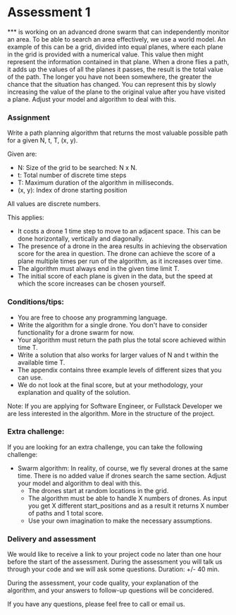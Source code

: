 # Assessment 1

*** is working on an advanced drone swarm that can independently monitor an area. To be able to search an area effectively, we use a world model. An example of this can be a grid, divided into equal planes, where each plane in the grid is provided with a numerical value. This value then might represent the information contained in that plane. When a drone flies a path, it adds up the values of all the planes it passes, the result is the total value of the path. The longer you have not been somewhere, the greater the chance that the situation has changed. You can represent this by slowly increasing the value of the plane to the original value after you have visited a plane. Adjust your model and algorithm to deal with this.

### Assignment

Write a path planning algorithm that returns the most valuable possible path for a given N, t, T, (x, y).

Given are:

- N: Size of the grid to be searched: N x N.
- t: Total number of discrete time steps
- T: Maximum duration of the algorithm in milliseconds.
- (x, y): Index of drone starting position

All values are discrete numbers.

This applies:

- It costs a drone 1 time step to move to an adjacent space. This can be done horizontally, vertically and diagonally.
- The presence of a drone in the area results in achieving the observation score for the area in question. The drone can achieve the score of a plane multiple times per run of the algorithm, as it increases over time.
- The algorithm must always end in the given time limit T.
- The initial score of each plane is given in the data, but the speed at which the score increases can be chosen yourself.

### Conditions/tips:

- You are free to choose any programming language.
- Write the algorithm for a single drone. You don't have to consider functionality for a drone swarm for now.
- Your algorithm must return the path plus the total score achieved within time T.
- Write a solution that also works for larger values of N and t within the available time T.
- The appendix contains three example levels of different sizes that you can use.
- We do not look at the final score, but at your methodology, your explanation and quality of the solution.

Note: If you are applying for Software Engineer, or Fullstack Developer we are less interested in the algorithm. More in the structure of the project. 

### Extra challenge:

If you are looking for an extra challenge, you can take the following challenge:

- Swarm algorithm: In reality, of course, we fly several drones at the same time. There is no added value if drones search the same section. Adjust your model and algorithm to deal with this.
   - The drones start at random locations in the grid.
   - The algorithm must be able to handle X numbers of drones. As input you get X different start_positions and as a result it returns X number of paths and 1 total score.
   - Use your own imagination to make the necessary assumptions.

### Delivery and assessment

We would like to receive a link to your project code no later than one hour before the start of the assessment. During the assessment you will talk us through your code and we will ask some questions. Duration: +/- 40 min.

During the assessment, your code quality, your explanation of the algorithm, and your answers to follow-up questions will be concidered.

If you have any questions, please feel free to call or email us.
